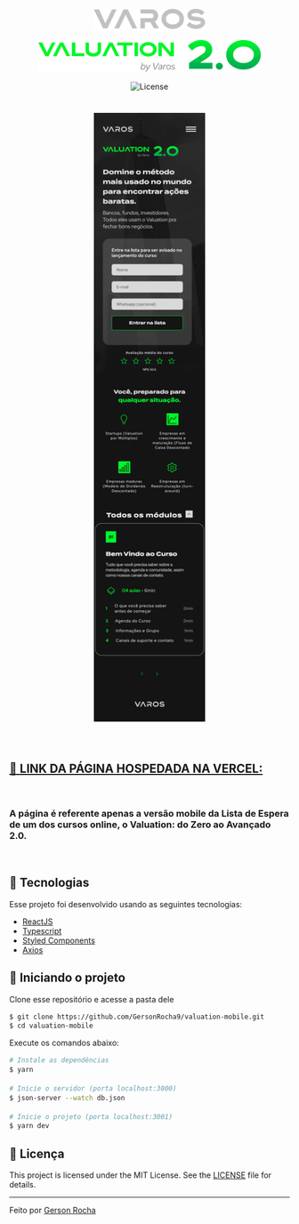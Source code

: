 <p align="center">
  <img alt="Varos Logo" src="./src/assets/images/varos-logo.svg" width="200px">
  <br> 
  <br> 
  <img alt="Varos Logo" src="./src/assets/images/valuation-logo.svg" width="400px">
</p>

<p align="center">
  <img  src="https://img.shields.io/static/v1?label=license&message=MIT&color=CD9834&labelColor=121214" alt="License">
</p>

<h1 align="center">
    <img alt="Screenshot" title="Screenshot"  width="200px" src="./src/assets/images/screenshot.png" />
</h1>

<br>


## [🔗 LINK DA PÁGINA HOSPEDADA NA VERCEL:](https://valuation-mobile-gersonrocha9.vercel.app/) 

<br>

### A página é referente apenas a versão mobile da Lista de Espera de um dos cursos online, o Valuation: do Zero ao Avançado 2.0. 




<br>


## 🧪 Tecnologias

Esse projeto foi desenvolvido usando as seguintes tecnologias:
 
- [ReactJS](https://reactjs.org/)
- [Typescript](https://www.typescriptlang.org/)
- [Styled Components](https://styled-components.com/docs/basics)
- [Axios](https://axios-http.com/docs/intro)
<!-- - [JSON Server](https://api-sports.io/documentation/nba/v2#section/Introduction) -->

## 🚀 Iniciando o projeto

Clone esse repositório e acesse a pasta dele

```bash
$ git clone https://github.com/GersonRocha9/valuation-mobile.git
$ cd valuation-mobile
```

Execute os comandos abaixo:
```bash
# Instale as dependências
$ yarn

# Inicie o servidor (porta localhost:3000)
$ json-server --watch db.json  

# Inicie o projeto (porta localhost:3001)
$ yarn dev
```



## 📝 Licença

This project is licensed under the MIT License. See the [LICENSE](LICENSE.md) file for details.

---

Feito por [Gerson Rocha](https://www.linkedin.com/in/gersonrocha/)
